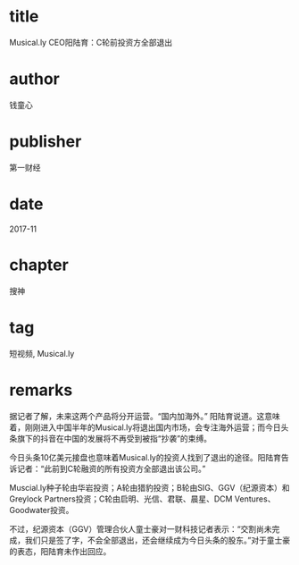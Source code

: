 # title
Musical.ly CEO阳陆育：C轮前投资方全部退出

# author
钱童心

# publisher
第一财经

# date
2017-11

# chapter
搜神

# tag
短视频, Musical.ly

# remarks
据记者了解，未来这两个产品将分开运营。“国内加海外。” 阳陆育说道。这意味着，刚刚进入中国半年的Musical.ly将退出国内市场，会专注海外运营；而今日头条旗下的抖音在中国的发展将不再受到被指“抄袭”的束缚。

今日头条10亿美元接盘也意味着Musical.ly的投资人找到了退出的途径。阳陆育告诉记者：“此前到C轮融资的所有投资方全部退出该公司。”

Muscial.ly种子轮由华岩投资；A轮由猎豹投资；B轮由SIG、GGV（纪源资本）和Greylock Partners投资；C轮由启明、光信、君联、晨星、DCM Ventures、Goodwater投资。

不过，纪源资本（GGV）管理合伙人童士豪对一财科技记者表示：“交割尚未完成，我们只是签了字，不会全部退出，还会继续成为今日头条的股东。”对于童士豪的表态，阳陆育未作出回应。


